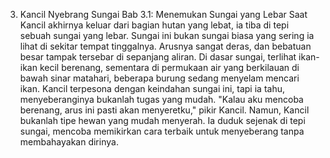 3. Kancil Nyebrang Sungai
Bab 3.1: Menemukan Sungai yang Lebar
Saat Kancil akhirnya keluar dari bagian hutan yang lebat, ia tiba di tepi sebuah sungai yang lebar. Sungai ini bukan sungai biasa yang sering ia lihat di sekitar tempat tinggalnya. Arusnya sangat deras, dan bebatuan besar tampak tersebar di sepanjang aliran. Di dasar sungai, terlihat ikan-ikan kecil berenang, sementara di permukaan air yang berkilauan di bawah sinar matahari, beberapa burung sedang menyelam mencari ikan. Kancil terpesona dengan keindahan sungai ini, tapi ia tahu, menyeberanginya bukanlah tugas yang mudah. "Kalau aku mencoba berenang, arus ini pasti akan menyeretku," pikir Kancil. Namun, Kancil bukanlah tipe hewan yang mudah menyerah. Ia duduk sejenak di tepi sungai, mencoba memikirkan cara terbaik untuk menyeberang tanpa membahayakan dirinya.